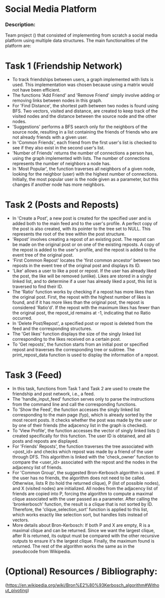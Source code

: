 # Social Media Platform

### Description:

Team project () that consisted of implementing from scratch a social media platform using multiple data structures.
The main functionalities of the platform are:

# Task 1 (Friendship Network)

* To track friendships between users, a graph implemented with lists is used. This implementation was chosen because using a matrix would not have been efficient.
* The functions 'Add Friend' and 'Remove Friend' simply involve adding or removing links between nodes in this graph.
* For 'Find Distance', the shortest path between two nodes is found using BFS. Two vectors, visited and distance, are created to keep track of the visited nodes and the distance between the source node and the other nodes.
* 'Suggestions' performs a BFS search only for the neighbors of the source node, resulting in a list containing the friends of friends who are not already friends with a given user.
* In 'Common Friends', each friend from the first user's list is checked to see if they also exist in the second user's list.
* 'Number of Friends' returns the number of connections a person has, using the graph implemented with lists. The number of connections represents the number of neighbors a node has.
* In 'Most Popular', the function traverses all neighbors of a given node, looking for the neighbor (user) with the highest number of connections. Initially, the most popular user is the node given as a parameter, but this changes if another node has more neighbors.

# Task 2 (Posts and Reposts)

* In 'Create a Post', a new post is created for the specified user and is added both to the main feed and to the user's profile. A perfect copy of the post is also created, with its pointer to the tree set to NULL. This represents the root of the tree within the post structure.
* 'Repost' involves creating a repost of an existing post. The repost can be made on the original post or on one of the existing reposts. A copy of the repost is added to the user's profile, and the repost is added to the event tree of the original post.
* 'First Common Repost' locates the 'first common ancestor' between two reposts in the event tree of the original post and displays its ID.
* 'Like' allows a user to like a post or repost. If the user has already liked the post, the like will be removed (unlike). Likes are stored in a singly linked list, and to determine if a user has already liked a post, this list is traversed to find their ID.
* The 'Ratio' function works by checking if a repost has more likes than the original post. First, the repost with the highest number of likes is found, and if it has more likes than the original post, the repost is considered 'Ratio'd'. If the repost with the maximum likes has fewer than the original post, the repost_id remains at -1, indicating that no Ratio occurred.
* In 'Delete Post/Repost', a specified post or repost is deleted from the feed and the corresponding structures.
* The 'Get likes' function displays the size of the singly linked list corresponding to the likes received on a certain post.
* To 'Get reposts', the function starts from an initial post or specified repost and traverses the corresponding tree or subtree. The print_repost_data function is used to display the information of a repost.

# Task 3 (Feed)

* In this task, functions from Task 1 and Task 2 are used to create the friendship and post network, i.e., a feed.
* The 'handle_input_feed' function serves only to parse the instructions from the command line and call the corresponding functions.
* To 'Show the Feed', the function accesses the singly linked list corresponding to the main page (fyp), which is already sorted by the most recent posts. It checks whether the post was made by the user <name> or by one of their friends (the adjacency list in the graph is checked).
* To 'View Profile', the function accesses the vector of singly linked lists (<profiles>) created specifically for this function. The user ID <name> is obtained, and all posts and reposts are displayed.
* For 'Friends' Reposts', the function traverses the tree associated with <post_id> and checks which repost was made by a friend of the user <name> through DFS. This algorithm is linked with the 'check_owner' function to compare the <user_id> associated with the repost and the nodes in the adjacency list of friends.
* For 'Common Group', the suggested Bron-Kerbosch algorithm is used. If the user <name> has no friends, the algorithm does not need to be called. Otherwise, lists R (to hold the returned clique), P (list of possible nodes), and X (visited nodes) are initialized. All nodes from the adjacency list of friends are copied into P, forcing the algorithm to compute a maximal clique associated with the user passed as a parameter. After calling the 'bronkerbosch' function, the result is a clique that is not sorted by ID. Therefore, the 'clique_selection_sort' function is applied to this list, which works exactly like selection sort, but handles lists instead of vectors.
* More details about Bron-Kerbosch: If both P and X are empty, R is a maximal clique and can be returned. Since we want the largest clique, after R is returned, its output must be compared with the other recursive outputs to ensure it's the largest clique. Finally, the maximum found is returned. The rest of the algorithm works the same as in the pseudocode from Wikipedia.

# (Optional) Resources / Bibliography:
(https://en.wikipedia.org/wiki/Bron%E2%80%93Kerbosch_algorithm#Without_pivoting)
